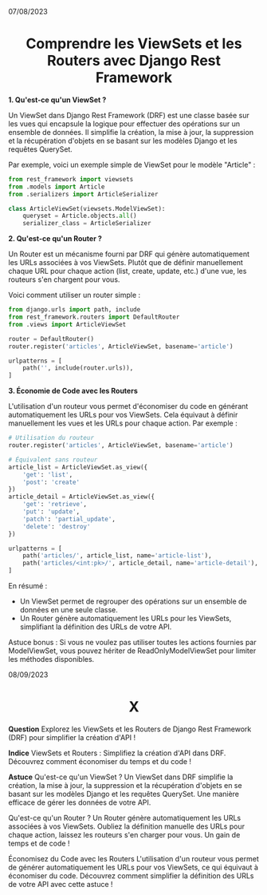 07/08/2023

<h1 align="center">Comprendre les ViewSets et les Routers avec Django Rest Framework</h1>

**1. Qu'est-ce qu'un ViewSet ?**

Un ViewSet dans Django Rest Framework (DRF) est une classe basée sur les vues qui encapsule la logique pour effectuer des opérations sur un ensemble de données. Il simplifie la création, la mise à jour, la suppression et la récupération d'objets en se basant sur les modèles Django et les requêtes QuerySet.

Par exemple, voici un exemple simple de ViewSet pour le modèle "Article" :

```python
from rest_framework import viewsets
from .models import Article
from .serializers import ArticleSerializer

class ArticleViewSet(viewsets.ModelViewSet):
    queryset = Article.objects.all()
    serializer_class = ArticleSerializer
```

**2. Qu'est-ce qu'un Router ?**

Un Router est un mécanisme fourni par DRF qui génère automatiquement les URLs associées à vos ViewSets. Plutôt que de définir manuellement chaque URL pour chaque action (list, create, update, etc.) d'une vue, les routeurs s'en chargent pour vous.

Voici comment utiliser un router simple :

```python
from django.urls import path, include
from rest_framework.routers import DefaultRouter
from .views import ArticleViewSet

router = DefaultRouter()
router.register('articles', ArticleViewSet, basename='article')

urlpatterns = [
    path('', include(router.urls)),
]
```

**3. Économie de Code avec les Routers**

L'utilisation d'un routeur vous permet d'économiser du code en générant automatiquement les URLs pour vos ViewSets. Cela équivaut à définir manuellement les vues et les URLs pour chaque action. Par exemple :

```python
# Utilisation du routeur
router.register('articles', ArticleViewSet, basename='article')

# Équivalent sans routeur
article_list = ArticleViewSet.as_view({
    'get': 'list',
    'post': 'create'
})
article_detail = ArticleViewSet.as_view({
    'get': 'retrieve',
    'put': 'update',
    'patch': 'partial_update',
    'delete': 'destroy'
})

urlpatterns = [
    path('articles/', article_list, name='article-list'),
    path('articles/<int:pk>/', article_detail, name='article-detail'),
]
```

En résumé :

- Un ViewSet permet de regrouper des opérations sur un ensemble de données en une seule classe.
- Un Router génère automatiquement les URLs pour les ViewSets, simplifiant la définition des URLs de votre API.

Astuce bonus : Si vous ne voulez pas utiliser toutes les actions fournies par ModelViewSet, vous pouvez hériter de ReadOnlyModelViewSet pour limiter les méthodes disponibles.


08/09/2023

<h1 align="center">X</h1>

**Question**
Explorez les ViewSets et les Routers de Django Rest Framework (DRF) pour simplifier la création d'API !

**Indice**
ViewSets et Routers : Simplifiez la création d'API dans DRF. Découvrez comment économiser du temps et du code !

**Astuce**
Qu'est-ce qu'un ViewSet ?
Un ViewSet dans DRF simplifie la création, la mise à jour, la suppression et la récupération d'objets en se basant sur les modèles Django et les requêtes QuerySet. Une manière efficace de gérer les données de votre API.

Qu'est-ce qu'un Router ?
Un Router génère automatiquement les URLs associées à vos ViewSets. Oubliez la définition manuelle des URLs pour chaque action, laissez les routeurs s'en charger pour vous. Un gain de temps et de code !

Économisez du Code avec les Routers
L'utilisation d'un routeur vous permet de générer automatiquement les URLs pour vos ViewSets, ce qui équivaut à économiser du code. Découvrez comment simplifier la définition des URLs de votre API avec cette astuce !


